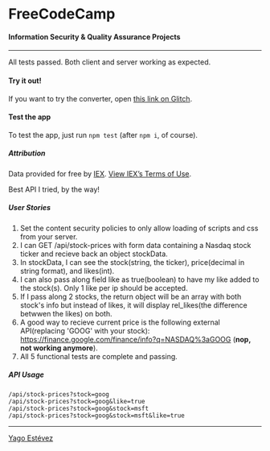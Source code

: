 # FreeCodeCamp
#### Information Security & Quality Assurance Projects
---

All tests passed. Both client and server working as expected.

#### Try it out!

If you want to try the converter, open [this link on Glitch](https://yagoestevez-stock-price-checker.glitch.me/).

#### Test the app

To test the app, just run ```npm test``` (after ```npm i```, of course).

##### Attribution

Data provided for free by [IEX](https://iextrading.com/developer). [View IEX’s Terms of Use](https://iextrading.com/api-exhibit-a/).

Best API I tried, by the way!

##### User Stories

1. Set the content security policies to only allow loading of scripts and css from your server.
2. I can GET /api/stock-prices with form data containing a Nasdaq stock ticker and recieve back an object stockData.
3. In stockData, I can see the stock(string, the ticker), price(decimal in string format), and likes(int).
4. I can also pass along field like as true(boolean) to have my like added to the stock(s). Only 1 like per ip should be accepted.
5. If I pass along 2 stocks, the return object will be an array with both stock's info but instead of likes, it will display rel_likes(the difference betwwen the likes) on both.
6. A good way to recieve current price is the following external API(replacing 'GOOG' with your stock): https://finance.google.com/finance/info?q=NASDAQ%3aGOOG (**nop, not working anymore**).
7. All 5 functional tests are complete and passing.

##### API Usage
```
/api/stock-prices?stock=goog
/api/stock-prices?stock=goog&like=true
/api/stock-prices?stock=goog&stock=msft
/api/stock-prices?stock=goog&stock=msft&like=true
```



---

[Yago Estévez](https://twitter.com/yagoestevez)